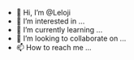 - 👋 Hi, I’m @Leloji
- 👀 I’m interested in ...
- 🌱 I’m currently learning ...
- 💞️ I’m looking to collaborate on ...
- 📫 How to reach me ...

<!---
Leloji/Leloji is a ✨ special ✨ repository because its `README.md` (this file) appears on your GitHub profile.
You can click the Preview link to take a look at your changes.
--->
